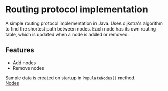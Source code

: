 # Routing protocol implementation

A simple routing protocol implementation in Java.
Uses dijkstra's algorithm to find the shortest path between nodes.
Each node has its own routing table, which is updated when a node is added or removed.

## Features
- Add nodes
- Remove nodes

Sample data is created on startup in ```PopulateNodes()``` method. <br/>
[Nodes](https://github.com/LorryGailius/Java/assets/31960595/3244feb3-49f9-4e70-b75d-19d8ca9cfa8b)